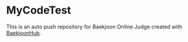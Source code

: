 # MyCodeTest
This is an auto push repository for Baekjoon Online Judge created with [BaekjoonHub](https://github.com/BaekjoonHub/BaekjoonHub).
